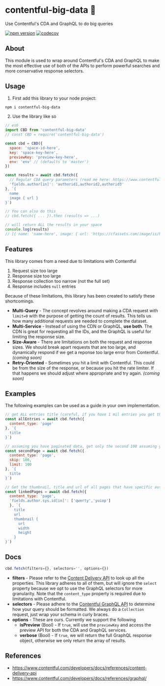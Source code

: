 # contentful-big-data 🥦
Use Contentful's CDA and GraphQL to do big queries

[![npm version](https://badge.fury.io/js/contentful-big-data.svg)](https://badge.fury.io/js/contentful-big-data)
[![codecov](https://codecov.io/gh/mrsteele/contentful-big-data/branch/main/graph/badge.svg?token=MKM3ID7DVP)](https://codecov.io/gh/mrsteele/contentful-big-data)

## About

This module is used to wrap around Contentful's CDA and GraphQL to make the most effective use of both of the APIs to perform powerful searches and more conservative response selectors.

## Usage

1. First add this library to your node project:

```bash
npm i contentful-big-data
```

2. Use the library like so

```js
// es6
import CBD from 'contentful-big-data'
// const CBD = require('contentful-big-data')

const cbd = CBD({
  space: 'space-id-here',
  key: 'space-key-here',
  previewKey: 'preview-key-here',
  env: 'env' // (defaults to 'master')
})

const results = await cbd.fetch({
  // Regular CDA query parameters (read me here: https://www.contentful.com/developers/docs/references/content-delivery-api/#/reference/search-parameters/inclusion)
  'fields.author[in]': 'authorid1,authorid2,authorid3'
}, `{
  name
  image { url }
}`)

// You can also do this
// cbd.fetch({ ... }).then (results => ...)

// will return ALL the results in your space
console.log(results)
// [{ name: 'name-here', image: { url: 'https://cfassets.com/image/is/here' } }]
```

## Features

This library comes from a need due to limitations with Contentful
1. Request size too large
2. Response size too large
3. Response collection too narrow (not the full set)
4. Response includes `null` entries

Because of these limitations, this library has been created to satisfy these shortcomings.

* **Multi-Query** - The concept revolves around making a CDA request with `limit=0` with the purpose of getting the count of results. This tells us how many additional requests are needed to complete the dataset.
* **Multi-Service** - Instead of using the CDN or GraphQL, **use both**. The CDN is great for requesting all the IDs, and the GraphQL is useful for limiting the response size.
* **Size-Aware** - There are limitations on both the request and response sizes. We should break apart requests that are too large, and dynamically respond if we get a reponse too large error from Contentful. *(coming soon)*
* **Retry-Oriented** - Sometimes you hit a limit with Contentful. This could be from the size of the response, or because you hit the rate limiter. If that happens we should adjust where appropriate and try again. *(coming soon)*

## Examples

The following examples can be used as a guide in your own implementation.

```js
// get ALL entries title (careful, if you have 1 mil entries you get them all!)
const allEntries = await cbd.fetch({
  content_type: 'page'
}, `{
  title
}`)

// assuming you have paginated data, get only the second 100 assuming you are on page 2
const secondPage = await cbd.fetch({
  content_type: 'page',
  skip: 100,
  limit: 100
}, `{
  title
}`)

// Get the thumbnail, title and url of all pages that have specific authors
const linkedPages = await cbd.fetch({
  content_type: 'page',
  'fields.author.sys.id[in]': ['qwerty','yuiop']
  }, `{
    title
    url
    thumbnail {
      url
      width
      height
    }
}`)

```

## Docs

```js
cbd.fetch(filters={}, selectors='', options={})
```

* **filters** - Please refer to the [Content Delivery API](https://www.contentful.com/developers/docs/references/content-delivery-api/) to look up all the properties. This library adheres to all of them, but will ignore the `select` property because we opt to use the GraphQL selectors for more granularity. Note that the `content_type` property is required due to limitations with Contentful.
* **selectors** - Please adhere to the [Contentful GraphQL API](https://www.contentful.com/developers/docs/references/graphql/) to determine how your query should be formatted. We always do a `Collection` request, just wrap your schema in curly braces.
* **options** - These are ours. Currently we support the following
  * **isPreview** (Bool) - If `true`, will use the `previewKey` and access the preview API for both the CDA and GraphQL services.
  * **verbose** (Bool) - If `true`, we will return the full GraphQL response object, otherwise we only return the array of results.

## References

* https://www.contentful.com/developers/docs/references/content-delivery-api
* https://www.contentful.com/developers/docs/references/graphql/
